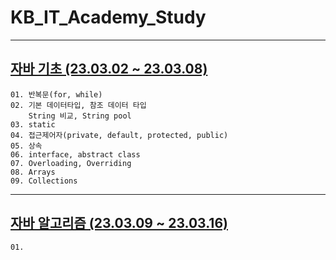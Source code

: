 # **KB_IT_Academy_Study**
---
## [**자바 기초 (23.03.02 ~ 23.03.08)**](./KB_IT_Academy_Study/src/)
    01. 반복문(for, while)
    02. 기본 데이터타입, 참조 데이터 타입
        String 비교, String pool
    03. static
    04. 접근제어자(private, default, protected, public)
    05. 상속
    06. interface, abstract class
    07. Overloading, Overriding
    08. Arrays
    09. Collections

---
## [**자바 알고리즘 (23.03.09 ~ 23.03.16)**](./)
    01. 